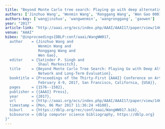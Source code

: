 ```yaml
---
title: "Beyond Monte Carlo tree search: Playing go with deep alternative neural network and long-term evaluation"
authors: ['Jinzhuo Wang', 'Wenmin Wang', 'Ronggang Wang', 'Wen Gao 0001']
authors-key: ['wangjinzhuo', 'wangwenmin', 'wangronggang', 'gaowen']
year: "2017"
article-link: "http://aaai.org/ocs/index.php/AAAI/AAAI17/paper/view/14691"
venue: "AAAI"
bibex: "@inproceedings{DBLP:conf/aaai/WangWW017,
  author    = {Jinzhuo Wang and
               Wenmin Wang and
               Ronggang Wang and
               Wen Gao},
  editor    = {Satinder P. Singh and
               Shaul Markovitch},
  title     = {Beyond Monte Carlo Tree Search: Playing Go with Deep Alternative Neural
               Network and Long-Term Evaluation},
  booktitle = {Proceedings of the Thirty-First {AAAI} Conference on Artificial Intelligence,
               February 4-9, 2017, San Francisco, California, {USA}},
  pages     = {1576--1582},
  publisher = {{AAAI} Press},
  year      = {2017},
  url       = {http://aaai.org/ocs/index.php/AAAI/AAAI17/paper/view/14691},
  timestamp = {Mon, 06 Mar 2017 11:36:24 +0100},
  biburl    = {https://dblp.org/rec/conf/aaai/WangWW017.bib},
  bibsource = {dblp computer science bibliography, https://dblp.org}
}"
---
```

